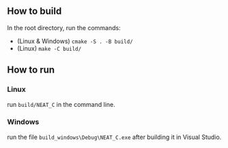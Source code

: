 ## How to build

In the root directory, run the commands:
- (Linux & Windows) `cmake -S . -B build/`
- (Linux)           `make -C build/`

## How to run

### Linux

run `build/NEAT_C` in the command line.

### Windows

run the file `build_windows\Debug\NEAT_C.exe` after building it in Visual Studio.